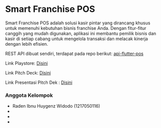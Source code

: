 # Smart Franchise POS

<p>Smart Franchise POS adalah solusi kasir pintar yang dirancang khusus untuk memenuhi kebutuhan bisnis franchise Anda. Dengan fitur-fitur canggih yang mudah digunakan, aplikasi ini membantu pemilik bisnis dan kasir di setiap cabang untuk mengelola transaksi dan melacak kinerja dengan lebih efisien.</p>

<p>REST API dibuat sendiri, terdapat pada repo berikut: <a href="https://github.com/hagendodo/api-flutter-pos" target="_blank">api-flutter-pos</a></p>

<p>Link Playstore: <a href="https://play.google.com/store/apps/details?id=org.anugrah_kos.smart_franchise_pos">Disini</a></p>

<p>Link Pitch Deck: <a href="">Disini</a></p>

<p>Link Presentasi Pitch Dek : <a href="">Disini</a></p>

### Anggota Kelompok
<ul>
<li>Raden Ibnu Huygenz Widodo (1217050116)</li>
<li></li>
<li></li>
<li></li>
</ul>

